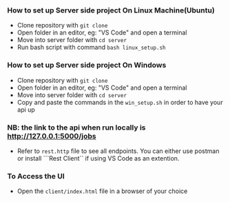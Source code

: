 ### How to set up Server side project On Linux Machine(Ubuntu)

- Clone repository with ```git clone ```
- Open folder in an editor, eg: "VS Code" and open a terminal
- Move into server folder with ```cd server```
- Run bash script with command ```bash linux_setup.sh```

### How to set up Server side project On Windows
- Clone repository with ```git clone ```
- Open folder in an editor, eg: "VS Code" and open a terminal
- Move into server folder with ```cd server```
- Copy and paste the commands in the ```win_setup.sh``` in order to have your   api up

### NB: the link to the api when run locally is http://127.0.0.1:5000/jobs
- Refer to ```rest.http``` file to see all endpoints. You can either use postman or install ```Rest Client`` if using VS Code as an extention.


### To Access the UI
- Open the ```client/index.html``` file in a browser of your choice